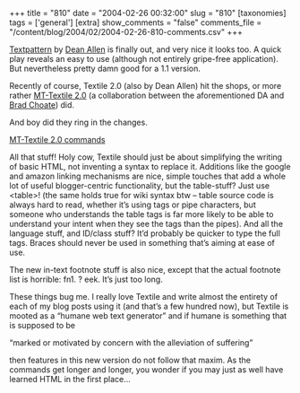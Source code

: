 +++
title = "810"
date = "2004-02-26 00:32:00"
slug = "810"
[taxonomies]
tags = ['general']
[extra]
show_comments = "false"
comments_file = "/content/blog/2004/02/2004-02-26-810-comments.csv"
+++

[Textpattern](http://textpattern.com/) by [Dean Allen](http://textism.com/) is finally out, and very nice it looks too. A quick play reveals an easy to use (although not entirely gripe-free application). But nevertheless pretty damn good for a 1.1 version.

Recently of course, Textile 2.0 (also by Dean Allen) hit the shops, or more rather [MT-Textile 2.0](http://bradchoate.com/mt-plugins/textile/) (a collaboration between the aforementioned DA and [Brad Choate](http://bradchoate.com/)) did.

And boy did they ring in the changes.

[MT-Textile 2.0 commands](http://www.bradchoate.com/weblog/2004/02/05/textile-tips)

All that stuff! Holy cow, Textile should just be about simplifying the writing of basic HTML, not inventing a syntax to replace it. Additions like the google and amazon linking mechanisms are nice, simple touches that add a whole lot of useful blogger-centric functionality, but the table-stuff? Just use &lt;table&gt;! (the same holds true for wiki syntax btw – table source code is always hard to read, whether it’s using tags or pipe characters, but someone who understands the table tags is far more likely to be able to understand your intent when they see the tags than the pipes). And all the language stuff, and ID/class stuff? It’d probably be quicker to type the full tags. Braces should never be used in something that’s aiming at ease of use.

The new in-text footnote stuff is also nice, except that the actual footnote list is horrible: fn1. ? eek. It’s just too long.

These things bug me. I really love Textile and write almost the entirety of each of my blog posts using it (and that’s a few hundred now), but Textile is mooted as a “humane web text generator” and if humane is something that is supposed to be

<q cite="http://www.cogsci.princeton.edu/cgi-bin/webwn?stage=1&word=humane" title="Web WordNet 2.0">marked or motivated by concern with the alleviation of suffering</q>

then features in this new version do not follow that maxim. As the commands get longer and longer, you wonder if you may just as well have learned HTML in the first place…
